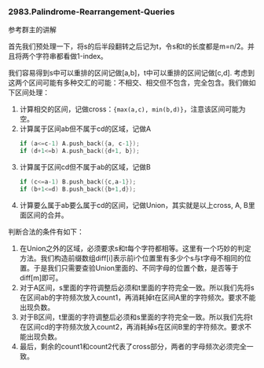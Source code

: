 ### 2983.Palindrome-Rearrangement-Queries

参考群主的讲解

首先我们预处理一下，将s的后半段翻转之后记为t，令s和t的长度都是m=n/2。并且将两个字符串都看做1-index。

我们容易得到s中可以重排的区间记做[a,b]，t中可以重排的区间记做[c,d]. 考虑到这两个区间可能有多种交汇的可能：不相交、相交但不包含，完全包含。我们做如下区间处理：
1. 计算相交的区间，记做cross：```{max(a,c), min(b,d)}```，注意该区间可能为空。
2. 计算属于区间ab但不属于cd的区域，记做A
   ```cpp
   if (a<=c-1) A.push_back({a, c-1});
   if (d+1<=b) A.push_back({d+1, b});
   ```
3. 计算属于区间cd但不属于ab的区域，记做B
   ```cpp
   if (c<=a-1) B.push_back({c,a-1});
   if (b+1<=d) B.push_back({b+1,d});
   ```
4. 计算要么属于ab要么属于cd的区间，记做Union，其实就是以上cross, A, B里面区间的合并。

判断合法的条件有如下：
1. 在Union之外的区域，必须要求s和t每个字符都相等。这里有一个巧妙的判定方法。我们构造前缀数组diff[i]表示前i个位置里有多少个s与t字母不相同的位置。于是我们只需要查验Union里面的、不同字母的位置个数，是否等于diff[m]即可。
2. 对于A区间，s里面的字符调整后必须和t里面的字符完全一致。所以我们先将s在区间ab的字符频次放入count1，再消耗掉t在区间A里的字符频次。要求不能出现负数。
3. 对于B区间，t里面的字符调整后必须和s里面的字符完全一致。所以我们先将t在区间cd的字符频次放入count2，再消耗掉s在区间B里的字符频次。要求不能出现负数。
4. 最后，剩余的count1和count2代表了cross部分，两者的字母频次必须完全一致。
